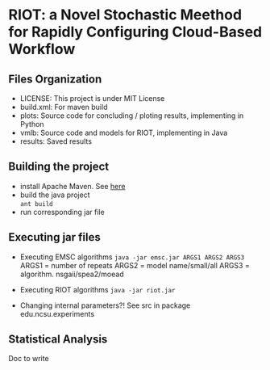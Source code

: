 # RIOT: a Novel Stochastic Meethod for Rapidly Configuring Cloud-Based Workflow

## Files Organization
- LICENSE: This project is under MIT License
- build.xml: For maven build
- plots: Source code for concluding / ploting results, implementing in Python
- vmlb: Source code and models for RIOT, implementing in Java
- results: Saved results

## Building the project
- install Apache Maven. See [here](https://maven.apache.org/install.html) 
- build the java project  
```ant build```
- run corresponding jar file

## Executing jar files
- Executing EMSC algorithms
```java -jar emsc.jar ARGS1 ARGS2 ARGS3```
ARGS1 = number of repeats
ARGS2 = model name/small/all
ARGS3 = algorithm. nsgaii/spea2/moead

- Executing RIOT algorithms
```java -jar riot.jar```

- Changing internal parameters?!
See src in package edu.ncsu.experiments

## Statistical Analysis
Doc to write